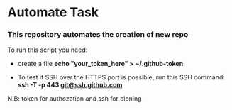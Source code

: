 # Automate Task<br/>

### This repository automates the creation of new repo<br/>
To run this script you need:<br/>
* create a file **echo "your_token_here" > ~/.github-token**

* To test if SSH over the HTTPS port is possible, run this SSH command: **ssh -T -p 443 git@ssh.github.com**

N.B: token for authozation and ssh for cloning
